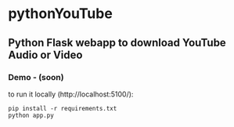# pythonYouTube
## Python Flask webapp to download YouTube Audio or Video

### Demo - (soon)

to run it locally (http://localhost:5100/):
```
pip install -r requirements.txt
python app.py
```
